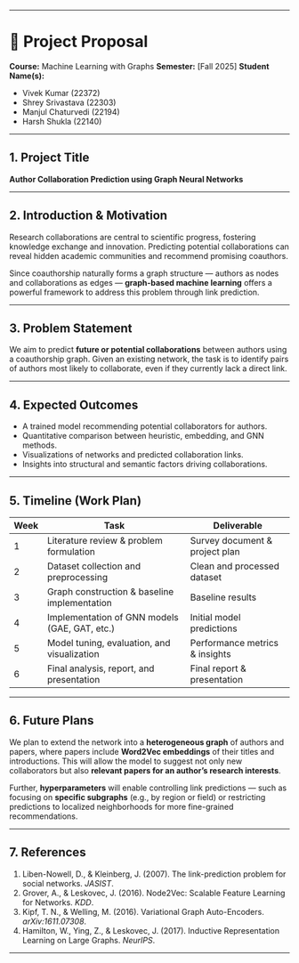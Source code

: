 
---

# 📘 Project Proposal

**Course:** Machine Learning with Graphs
**Semester:** [Fall 2025]
**Student Name(s):**

* Vivek Kumar (22372)
* Shrey Srivastava (22303)
* Manjul Chaturvedi (22194)
* Harsh Shukla (22140)

---

## 1. Project Title

**Author Collaboration Prediction using Graph Neural Networks**

---

## 2. Introduction & Motivation

Research collaborations are central to scientific progress, fostering knowledge exchange and innovation. Predicting potential collaborations can reveal hidden academic communities and recommend promising coauthors.

Since coauthorship naturally forms a graph structure — authors as nodes and collaborations as edges — **graph-based machine learning** offers a powerful framework to address this problem through link prediction.

---

## 3. Problem Statement

We aim to predict **future or potential collaborations** between authors using a coauthorship graph. Given an existing network, the task is to identify pairs of authors most likely to collaborate, even if they currently lack a direct link.

---

## 4. Expected Outcomes

* A trained model recommending potential collaborators for authors.
* Quantitative comparison between heuristic, embedding, and GNN methods.
* Visualizations of networks and predicted collaboration links.
* Insights into structural and semantic factors driving collaborations.

---

## 5. Timeline (Work Plan)

| Week | Task                                          | Deliverable                    |
| ---- | --------------------------------------------- | ------------------------------ |
| 1    | Literature review & problem formulation       | Survey document & project plan |
| 2    | Dataset collection and preprocessing          | Clean and processed dataset    |
| 3    | Graph construction & baseline implementation  | Baseline results               |
| 4    | Implementation of GNN models (GAE, GAT, etc.) | Initial model predictions      |
| 5    | Model tuning, evaluation, and visualization   | Performance metrics & insights |
| 6    | Final analysis, report, and presentation      | Final report & presentation    |

---

## 6. Future Plans

We plan to extend the network into a **heterogeneous graph** of authors and papers, where papers include **Word2Vec embeddings** of their titles and introductions. This will allow the model to suggest not only new collaborators but also **relevant papers for an author’s research interests**.

Further, **hyperparameters** will enable controlling link predictions — such as focusing on **specific subgraphs** (e.g., by region or field) or restricting predictions to localized neighborhoods for more fine-grained recommendations.

---

## 7. References

1. Liben-Nowell, D., & Kleinberg, J. (2007). The link-prediction problem for social networks. *JASIST*.
2. Grover, A., & Leskovec, J. (2016). Node2Vec: Scalable Feature Learning for Networks. *KDD*.
3. Kipf, T. N., & Welling, M. (2016). Variational Graph Auto-Encoders. *arXiv:1611.07308*.
4. Hamilton, W., Ying, Z., & Leskovec, J. (2017). Inductive Representation Learning on Large Graphs. *NeurIPS*.

---

